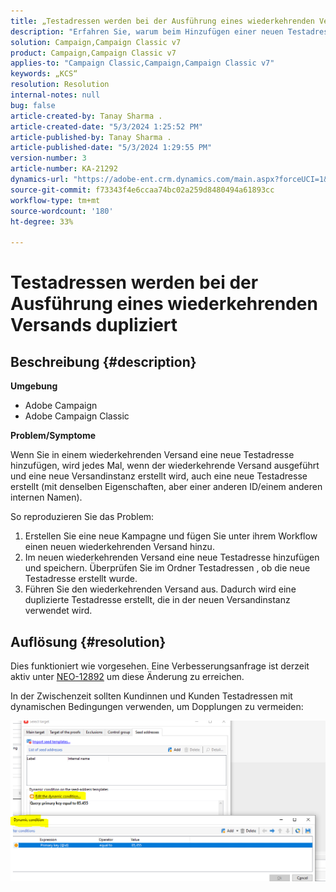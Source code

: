 ```yaml
---
title: „Testadressen werden bei der Ausführung eines wiederkehrenden Versands dupliziert“
description: "Erfahren Sie, warum beim Hinzufügen einer neuen Testadresse in einem wiederkehrenden Versand eine doppelte Testadresse erstellt wird."
solution: Campaign,Campaign Classic v7
product: Campaign,Campaign Classic v7
applies-to: "Campaign Classic,Campaign,Campaign Classic v7"
keywords: „KCS“
resolution: Resolution
internal-notes: null
bug: false
article-created-by: Tanay Sharma .
article-created-date: "5/3/2024 1:25:52 PM"
article-published-by: Tanay Sharma .
article-published-date: "5/3/2024 1:29:55 PM"
version-number: 3
article-number: KA-21292
dynamics-url: "https://adobe-ent.crm.dynamics.com/main.aspx?forceUCI=1&pagetype=entityrecord&etn=knowledgearticle&id=c1dfd3a3-5009-ef11-9f8a-6045bd026dc7"
source-git-commit: f73343f4e6ccaa74bc02a259d8480494a61893cc
workflow-type: tm+mt
source-wordcount: '180'
ht-degree: 33%

---
```


# Testadressen werden bei der Ausführung eines wiederkehrenden Versands dupliziert

## Beschreibung {#description}


<b>Umgebung</b>

- Adobe Campaign
- Adobe Campaign Classic


<b>Problem/Symptome</b>

Wenn Sie in einem wiederkehrenden Versand eine neue Testadresse hinzufügen, wird jedes Mal, wenn der wiederkehrende Versand ausgeführt und eine neue Versandinstanz erstellt wird, auch eine neue Testadresse erstellt (mit denselben Eigenschaften, aber einer anderen ID/einem anderen internen Namen).

So reproduzieren Sie das Problem:

1. Erstellen Sie eine neue Kampagne und fügen Sie unter ihrem Workflow einen neuen wiederkehrenden Versand hinzu.
2. Im neuen wiederkehrenden Versand eine neue Testadresse hinzufügen und speichern. Überprüfen Sie im Ordner Testadressen , ob die neue Testadresse erstellt wurde.
3. Führen Sie den wiederkehrenden Versand aus. Dadurch wird eine duplizierte Testadresse erstellt, die in der neuen Versandinstanz verwendet wird.



## Auflösung {#resolution}


Dies funktioniert wie vorgesehen. Eine Verbesserungsanfrage ist derzeit aktiv unter [NEO-12892](https://jira.corp.adobe.com/browse/NEO-12892) um diese Änderung zu erreichen.

In der Zwischenzeit sollten Kundinnen und Kunden Testadressen mit dynamischen Bedingungen verwenden, um Dopplungen zu vermeiden:

![](assets/83cc65a7-329b-ed11-aad1-6045bd006ce9.png)
